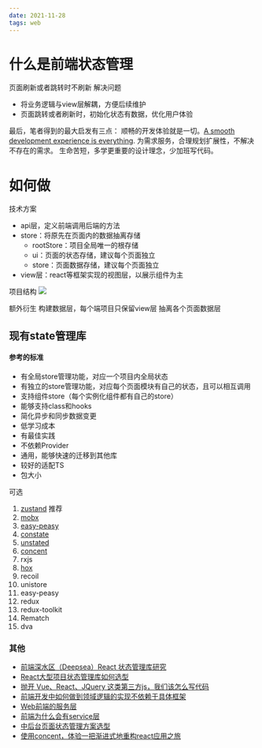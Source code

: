 ```yaml
---
date: 2021-11-28
tags: web
---
```


# 什么是前端状态管理
页面刷新或者跳转时不刷新
解决问题
- 将业务逻辑与view层解耦，方便后续维护
- 页面跳转或者刷新时，初始化状态有数据，优化用户体验

最后，笔者得到的最大启发有三点：
顺畅的开发体验就是一切。[A smooth development experience is everything](https://medium.com/skillshare-team/how-we-ditched-redux-for-mobx-a05442279a2b).
为需求服务，合理规划扩展性，不解决不存在的需求。
生命苦短，多学更重要的设计理念，少加班写代码。

# 如何做
技术方案
- api层，定义前端调用后端的方法
- store：将原先在页面内的数据抽离存储 
   - rootStore：项目全局唯一的根存储
   - ui：页面的状态存储，建议每个页面独立
   - store：页面数据存储，建议每个页面独立
- view层：react等框架实现的视图层，以展示组件为主

项目结构
![](https://intranetproxy.alipay.com/skylark/lark/0/2021/jpeg/323891/1639020498730-ce4c7b5d-3404-4091-9c6c-ac33ff864eac.jpeg#id=sT3Rf&originHeight=556&originWidth=969&originalType=binary&ratio=1&rotation=0&showTitle=false&status=done&style=none&title=)

额外衍生
构建数据层，每个端项目只保留view层
抽离各个页面数据层

## 现有state管理库

#### 参考的标准
- 有全局store管理功能，对应一个项目内全局状态
- 有独立的store管理功能，对应每个页面模块有自己的状态，且可以相互调用
- 支持组件store（每个实例化组件都有自己的store）
- 能够支持class和hooks
- 简化异步和同步数据变更
- 低学习成本
- 有最佳实践
- 不依赖Provider
- 通用，能够快速的迁移到其他库
- 较好的适配TS
- 包大小

可选
1. [zustand](https://github.com/pmndrs/zustand) 推荐
2. [mobx](https://github.com/mobxjs/mobx)
3. [easy-peasy](https://github.com/ctrlplusb/easy-peasy)
4. [constate](https://github.com/diegohaz/constate)
5. [unstated](https://github.com/jamiebuilds/unstated)
6. [concent](https://concentjs.github.io/concent-doc/)
7. rxjs
8. [hox](https://github.com/umijs/hox)
9. recoil
10. unistore
11. easy-peasy
12. redux
13. redux-toolkit
14. Rematch
15. dva

### 其他
- [前端深水区（Deepsea）React 状态管理库研究](https://github.com/w10036w/blog/blob/master/posts/subjects/fe-state-mgmt.zh.md)
- [React大型项目状态管理库如何选型](https://segmentfault.com/a/1190000040372010)
- [抛开 Vue、React、JQuery 这类第三方js，我们该怎么写代码](https://zhuanlan.zhihu.com/p/67208595)
- [前端开发中如何做到领域逻辑的实现不依赖于具体框架](https://www.zhihu.com/question/320409598)
- [Web前端的服务层](https://blog.csdn.net/xc917563264/article/details/80512466)
- [前端为什么会有service层](https://cnodejs.org/topic/5c78f0645b8cb21491ca4f77)
- [中后台页面状态管理方案选型](https://www.sytone.me/b-system-state-management)
- [使用concent，体验一把渐进式地重构react应用之旅](https://zhuanlan.zhihu.com/p/80897249)
